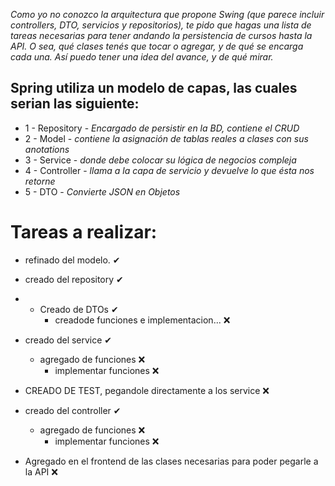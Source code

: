 _Como yo no conozco la arquitectura que propone Swing (que parece incluir controllers, DTO, servicios y repositorios), te pido que hagas una lista de tareas necesarias para tener andando la persistencia de cursos hasta la API. O sea, qué clases tenés que tocar o agregar, y de qué se encarga cada una. Así puedo tener una idea del avance, y de qué mirar._

## Spring utiliza un modelo de capas, las cuales serian las siguiente:
* 1 - Repository -  _Encargado de persistir en la BD, contiene el CRUD_
* 2 - Model -  _contiene la asignación de tablas reales a clases con sus anotations_
* 3 - Service -  _donde debe colocar su lógica de negocios compleja_
* 4 - Controller -  _llama a la capa de servicio y devuelve lo que ésta nos retorne_
* 5 - DTO -  _Convierte JSON en Objetos_



# Tareas a realizar:
* refinado del modelo.              ✔
* creado del repository             ✔
* * Creado de DTOs                  ✔
    * creadode funciones e implementacion...  ❌
* creado del service                ✔
    * agregado de funciones        ❌
        * implementar funciones    ❌

* CREADO DE TEST, pegandole directamente a los service  ❌

* creado del controller            ✔
    * agregado de funciones        ❌
        * implementar funciones    ❌



* Agregado en el frontend de las clases necesarias para poder pegarle a la API ❌
